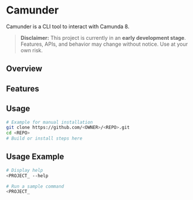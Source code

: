 # Camunder
Camunder is a CLI tool to interact with Camunda 8.

> **Disclaimer:** This project is currently in an **early development stage**.  
> Features, APIs, and behavior may change without notice. Use at your own risk.


## Overview

## Features

## Usage 
```bash
# Example for manual installation
git clone https://github.com/<OWNER>/<REPO>.git
cd <REPO>
# Build or install steps here
```

## Usage Example

```bash
# Display help
<PROJECT_ --help

# Run a sample command
<PROJECT_
